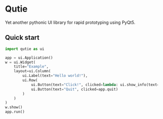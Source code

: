 # Qutie

Yet another pythonic UI library for rapid prototyping using PyQt5.

## Quick start

```python
import qutie as ui

app = ui.Application()
w = ui.Widget(
    title="Example",
    layout=ui.Column(
        ui.Label(text="Hello world!"),
        ui.Row(
            ui.Button(text="Click!", clicked=lambda: ui.show_info(text="Hello world!")),
            ui.Button(text="Quit", clicked=app.quit)
        )
    )
)
w.show()
app.run()
```
